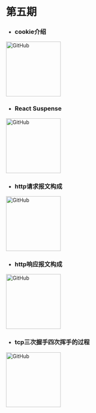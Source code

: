 # 第五期

### 

- ### cookie介绍

<img src="https://raw.githubusercontent.com/Tnfe/TNFE-Diagram/master/assets/cookie.png" alt="GitHub" title="cookie.png" width="150" height="150" />

- ### React Suspense

<img src="https://raw.githubusercontent.com/Tnfe/TNFE-Diagram/master/assets/React%20Suspense%20Cheat%20Sheet.png" alt="GitHub" title="React Suspense" width="150" height="150" />

- ### http请求报文构成

<img src="https://raw.githubusercontent.com/Tnfe/TNFE-Diagram/master/assets/http%E8%AF%B7%E6%B1%82%E6%8A%A5%E6%96%87%E6%9E%84%E6%88%90.png" alt="GitHub" title="React Suspense" width="150" height="150" />

- ### http响应报文构成

<img src="https://raw.githubusercontent.com/Tnfe/TNFE-Diagram/master/assets/http%E5%93%8D%E5%BA%94%E6%8A%A5%E6%96%87%E6%9E%84%E6%88%90.png" alt="GitHub" title="React Suspense" width="150" height="150" />

- ### tcp三次握手四次挥手的过程

<img src="https://raw.githubusercontent.com/Tnfe/TNFE-Diagram/master/assets/tcp%E4%B8%89%E6%AC%A1%E6%8F%A1%E6%89%8B%EF%BC%8C%E5%9B%9B%E6%AC%A1%E6%8C%A5%E6%89%8B.gif" alt="GitHub" title="React Suspense" width="150" height="150" />
